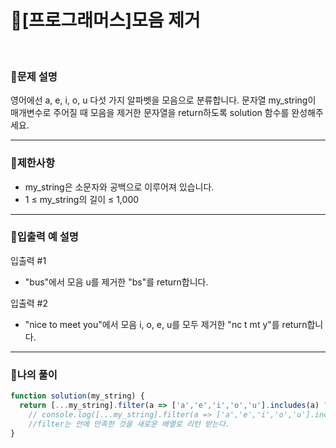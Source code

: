 # 🦄[프로그래머스]모음 제거
<br/>

### 🧡문제 설명
영어에선 a, e, i, o, u 다섯 가지 알파벳을 모음으로 분류합니다. 문자열 my_string이 매개변수로 주어질 때 모음을 제거한 문자열을 return하도록 solution 함수를 완성해주세요.
***
### 💛제한사항
- my_string은 소문자와 공백으로 이루어져 있습니다.
- 1 ≤ my_string의 길이 ≤ 1,000
***
### 💙입출력 예 설명
입출력 #1
- "bus"에서 모음 u를 제거한 "bs"를 return합니다.

입출력 #2
- "nice to meet you"에서 모음 i, o, e, u를 모두 제거한 "nc t mt y"를 return합니다.
***
### 💜나의 풀이
```javascript
function solution(my_string) {
  return [...my_string].filter(a => ['a','e','i','o','u'].includes(a) ? false : true).join("")
    // console.log([...my_string].filter(a => ['a','e','i','o','u'].includes(a)))
    //filter는 안에 만족한 것을 새로운 배열로 리턴 받는다.
}

```
